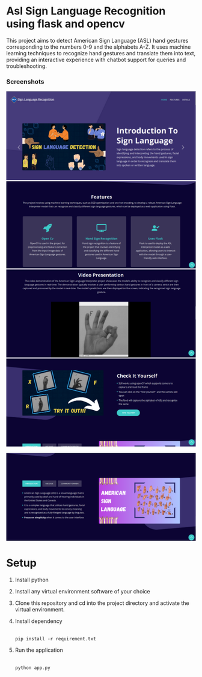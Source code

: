 # Asl Sign Language Recognition using flask and opencv


This project aims to detect American Sign Language (ASL) hand gestures corresponding to the numbers 0-9 and the alphabets A-Z. It uses machine learning techniques to recognize hand gestures and translate them into text, providing an interactive experience with chatbot support for queries and troubleshooting.


### Screenshots
![image1](./static/images/image1.png)
![image2](./static/images/image2.png)
![image3](./static/images/image3.png)
![image4](./static/images/image4.png)

![image6](./static/images/image6.png)

# Setup 

1. Install python

2. Install any virtual environment software of your choice
    
3. Clone this repository and cd into the project directory and activate the virtual environment.

4. Install dependency

    ```shell
   
    pip install -r requirement.txt

   ```

5. Run the application

   
    ```shell

    python app.py 

    ```




